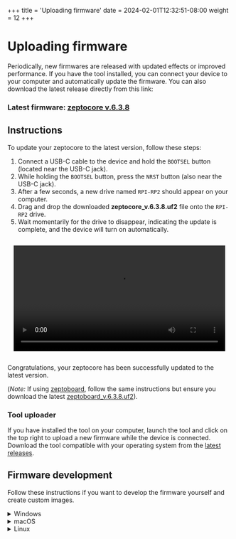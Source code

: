 +++
title = 'Uploading firmware'
date = 2024-02-01T12:32:51-08:00
weight = 12
+++

# Uploading firmware

Periodically, new firmwares are released with updated effects or improved performance. If you have the tool installed, you can connect your device to your computer and automatically update the firmware. You can also download the latest release directly from this link:

### Latest firmware: **[zeptocore v.6.3.8](https://github.com/schollz/_core/releases/download/v.6.3.8/zeptocore_v.6.3.8.uf2)**

## Instructions

To update your zeptocore to the latest version, follow these steps:

1. Connect a USB-C cable to the device and hold the `BOOTSEL` button (located near the USB-C jack).
2. While holding the `BOOTSEL` button, press the `NRST` button (also near the USB-C jack).
3. After a few seconds, a new drive named `RPI-RP2` should appear on your computer.
4. Drag and drop the downloaded **zeptocore_v.6.3.8.uf2** file onto the `RPI-RP2` drive.
5. Wait momentarily for the drive to disappear, indicating the update is complete, and the device will turn on automatically.


<div style="max-width: 100%; overflow: hidden; padding: 1em; display: flex; justify-content: center;">
<video controls style="width: 100%; height: auto; max-width: 600px;">
    <source src="/img/button.webm" type="video/webm" />
    Your browser does not support the video tag.
</video>
</div>

Congratulations, your zeptocore has been successfully updated to the latest version. 

(_Note:_ If using [zeptoboard](#zeptoboard), follow the same instructions but ensure you download the latest [zeptoboard_v.6.3.8.uf2](https://github.com/schollz/_core/releases/download/v.6.3.8/zeptoboard_v.6.3.8.uf2)).

### Tool uploader

If you have installed the tool on your computer, launch the tool and click on the top right to upload a new firmware while the device is connected. Download the tool compatible with your operating system from the [latest releases](https://github.com/schollz/_core/releases/latest).

## Firmware development


Follow these instructions if you want to develop the firmware yourself and create custom images.

<details><summary>Windows</summary>

Install WSL 2

```
$ wsl --set-default-version 2
$ wsl --install Ubuntu
```

Then restart computer and run 

```
$ wsl --install
```

That should start your system. Then you can follow the Linux directions.

</details>


<details><summary>macOS</summary>


First install homebrew:

```
/bin/bash -c "$(curl -fsSL https://raw.githubusercontent.com/Homebrew/install/master/install.sh)"
```

You will need to add Homebrew to your PATH. Do so by running the following two commands:

```
which brew
```

will tell you which path your brew is on. then

```
echo 'eval "$([path to homebrew from command above] shellenv)"' >> /Users/USERNAME/.zprofile (remembering to substitute your username)
eval "$(/opt/homebrew/bin/brew shellenv)"
```

Now you can install the toolchain:

```
brew install cmake python
brew tap ArmMbed/homebrew-formulae
brew install gcc-arm-embedded
```

Now clone the repo and install the Pico SDK

```
git clone https://github.com/schollz/_core
cd _core
export PICO_SDK_PATH=$(pwd)/pico-sdk
git clone -b master https://github.com/raspberrypi/pico-sdk.git
cd pico-sdk && git checkout 1.5.1 && git submodule update --init && cd ..
```

Now you should be able to build zeptocore:

```
make clean zeptocore
```

</details>

<details><summary>Linux</summary>

Install the pre-requisites:

```
sudo apt install cmake gcc-arm-none-eabi \
    libnewlib-arm-none-eabi \
    libstdc++-arm-none-eabi-newlib \
    git python3 g++
sudo -H python3 -m pip install numpy \
    matplotlib tqdm icecream librosa click
```

Clone this repo and install the Pico SDK:

```
git clone https://github.com/schollz/_core
cd _core
git clone https://github.com/raspberrypi/pico-sdk
cd pico-sdk && git checkout 1.5.1 && git submodule update --init && cd ..
export PICO_SDK_PATH=$(pwd)/pico-sdk
```

Do a build:

```
make clean zeptocore
```

(replace 'zeptocore' with 'ectocore' or 'zeptoboard' if you are building a different image)

</details>
